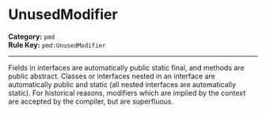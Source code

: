 
# UnusedModifier
**Category:** `pmd`<br/>
**Rule Key:** `pmd:UnusedModifier`<br/>


-----

Fields in interfaces are automatically public static final, and methods are public abstract. Classes or interfaces nested in an interface are automatically public and static (all nested interfaces are automatically static). For historical reasons, modifiers which are implied by the context are accepted by the compiler, but are superfluous.

